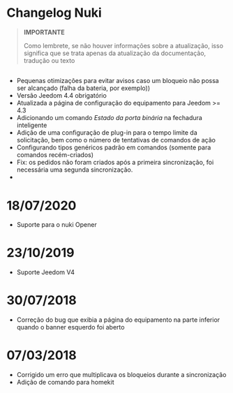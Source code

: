 # Changelog Nuki

>**IMPORTANTE**
>
>Como lembrete, se não houver informações sobre a atualização, isso significa que se trata apenas da atualização da documentação, tradução ou texto

## 

- Pequenas otimizações para evitar avisos caso um bloqueio não possa ser alcançado (falha da bateria, por exemplo))
- Versão Jeedom 4.4 obrigatório
- Atualizada a página de configuração do equipamento para Jeedom >= 4.3
- Adicionando um comando *Estado da porta binária* na fechadura inteligente
- Adição de uma configuração de plug-in para o tempo limite da solicitação, bem como o número de tentativas de comandos de ação
- Configurando tipos genéricos padrão em comandos (somente para comandos recém-criados)
- Fix: os pedidos não foram criados após a primeira sincronização, foi necessária uma segunda sincronização.
- 

# 18/07/2020

- Suporte para o nuki Opener

# 23/10/2019

- Suporte Jeedom V4

# 30/07/2018

- Correção do bug que exibia a página do equipamento na parte inferior quando o banner esquerdo foi aberto

# 07/03/2018

- Corrigido um erro que multiplicava os bloqueios durante a sincronização
- Adição de comando para homekit
